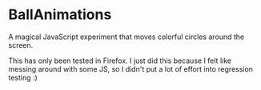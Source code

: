 BallAnimations
==============

A magical JavaScript experiment that moves colorful circles around the screen.

This has only been tested in Firefox. I just did this because I felt like messing around with some JS, so I didn't
put a lot of effort into regression testing :)
